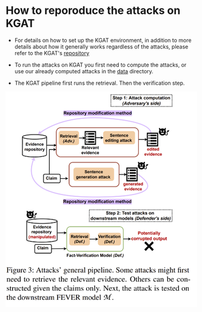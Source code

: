 # How to reporoduce the attacks on KGAT

- For details on how to set up the KGAT environment, in addition to more details about how it generally works regardless of the attacks, please refer to the KGAT's [repository](https://github.com/thunlp/KernelGAT)


- To run the attacks on KGAT you first need to compute the attacks, or use our already computed attacks in the [data](https://drive.google.com/drive/folders/1xbSzefjPm4Ii5WQSKX2C5wT5MydBkqcT?usp=sharing) directory. 

- The KGAT pipeline first runs the retrieval. Then the verification step. 

<p align="center">
<img src="https://github.com/S-Abdelnabi/Fact-Saboteurs/blob/main/kgat/attacks_flow.PNG" width="650">
</p>


